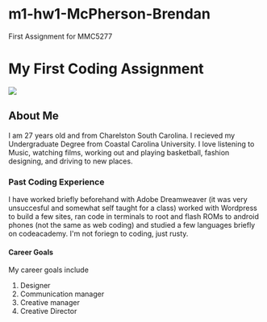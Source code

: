 # m1-hw1-McPherson-Brendan
First Assignment for MMC5277
# My First Coding Assignment
<img src = "https://media.giphy.com/media/H2e4Nz5wXCaNSXsTqH/giphy.gif">

## About Me ##
I am 27 years old and from Charelston South Carolina. I recieved my Undergraduate Degree from Coastal Carolina University. I love listening to Music, watching films, working out and playing basketball, fashion designing, and driving to new places. 

### Past Coding Experience ###
I have worked briefly beforehand with Adobe Dreamweaver (it was very unsuccesful and somewhat self taught for a class) worked with Wordpress to build a few sites, ran code in terminals to root  and flash ROMs to android phones (not the same as web coding) and studied a few languages briefly on codeacademy. I'm not foriegn to coding, just rusty. 

#### Career Goals ####
 My career goals include 
1. Designer
2. Communication manager
3. Creative manager
4. Creative Director